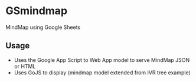 # GSmindmap
MindMap using Google Sheets

## Usage
- Uses the Google App Script to Web App model to serve MindMap JSON or HTML
- Uses GoJS to display (mindmap model extended from IVR tree example)
